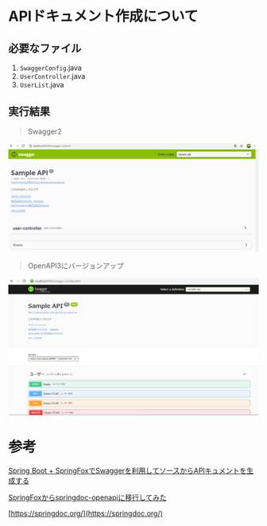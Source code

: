 
# APIドキュメント作成について

## 必要なファイル

1. `SwaggerConfig`.java
2. `UserController`.java
3. `UserList`.java

## 実行結果

> Swagger2
<img src="./img/swagger2.png" alt="swagger2" title="swagger画面">

> OpenAPI3にバージョンアップ
<img src="./img/swagger3.png" alt="swagger3" title="swagger画面">

# 参考
[Spring Boot + SpringFoxでSwaggerを利用してソースからAPIキュメントを生成する](https://qiita.com/NagaokaKenichi/items/b6d4d55a202e6a93d047)

[SpringFoxからspringdoc-openapiに移行してみた](https://qiita.com/yukithm/items/fafc54bc331696b0c333)

[https://springdoc.org/](https://springdoc.org/)


